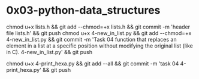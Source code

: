 # 0x03-python-data_structures

chmod u+x lists.h && git add --chmod=+x lists.h && git commit -m 'header file lists.h' && git push
chmod u+x 4-new_in_list.py && git add --chmod=+x 4-new_in_list.py && git commit -m 'Task 04 function that replaces an element in a list at a specific position without modifying the original list (like in C). 4-new_in_list.py' && git push

chmod u+x 4-print_hexa.py && git add --all && git commit -m 'task 04 4-print_hexa.py' && git push
